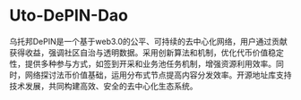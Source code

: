 # Uto-DePIN-Dao
 乌托邦DePIN是一个基于web3.0的公平、可持续的去中心化网络，用户通过贡献获得收益，强调社区自治与透明数据。采用创新算法和机制，优化代币价值稳定性，提供多种参与方式，如签到开采和业务池任务机制，增强资源利用效率。同时，网络探讨法币价值基础，运用分布式节点提高内容分发效率。开源地址库支持技术发展，共同构建高效、安全的去中心化生态系统。
